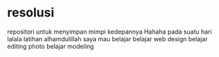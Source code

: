 # resolusi
repositori untuk menyimpan mimpi kedepannya
Hahaha
pada suatu hari
lalala
latihan
alhamdulillah saya mau belajar
belajar web design
belajar editing photo
belajar modeling
